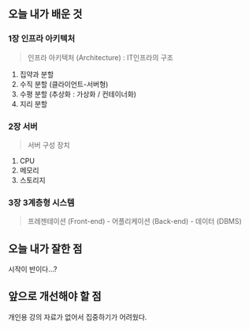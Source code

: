 <h2> 오늘 내가 배운 것 </h2>

<h3> 1장 인프라 아키텍처 </h3>

>인프라 아키텍처 (Architecture) : IT인프라의 구조
1. 집약과 분할   
2. 수직 분할 (클라이언트-서버형)   
3. 수평 분할 (추상화 : 가상화 / 컨테이너화)
4. 지리 분할

<h3> 2장 서버 </h3>

>서버 구성 장치
1. CPU
2. 메모리
3. 스토리지


<h3> 3장 3계층형 시스템 </h3>  

>프레젠테이션 (Front-end) - 어플리케이션 (Back-end) - 데이터 (DBMS)

<h2> 오늘 내가 잘한 점 </h2>

시작이 반이다...?

<h2> 앞으로 개선해야 할 점 </h2>

개인용 강의 자료가 없어서 집중하기가 어려웠다.
